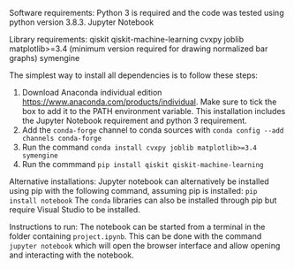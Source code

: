 Software requirements:
Python 3 is required and the code was tested using python version 3.8.3.
Jupyter Notebook

Library requirements:
qiskit
qiskit-machine-learning
cvxpy
joblib
matplotlib>=3.4 (minimum version required for drawing normalized bar graphs)
symengine

The simplest way to install all dependencies is to follow these steps:
1. Download Anaconda individual edition https://www.anaconda.com/products/individual. Make sure to tick the box to add it to the PATH environment variable. This installation includes the Jupyter Notebook requirement and python 3 requirement.
2. Add the `conda-forge` channel to conda sources with ```conda config --add channels conda-forge```
3. Run the command ```conda install cvxpy joblib matplotlib>=3.4 symengine```
4. Run the commmand  ```pip install qiskit qiskit-machine-learning```

Alternative installations:
Jupyter notebook can alternatively be installed using pip with the following command, assuming pip is installed: ```pip install notebook```
The `conda` libraries can also be installed through pip but require Visual Studio to be installed.

Instructions to run:
The notebook can be started from a terminal in the folder containing `project.ipynb`.
This can be done with the command
```jupyter notebook```
which will open the browser interface and allow opening and interacting with the notebook.
